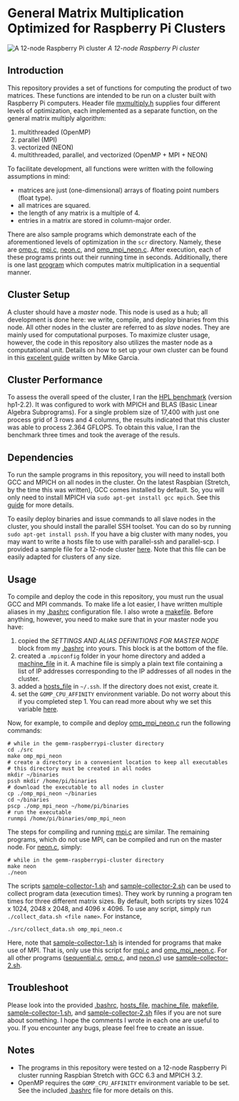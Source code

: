 # General Matrix Multiplication Optimized for Raspberry Pi Clusters  



![A 12-node Raspberry Pi cluster](./assets/cluster.jpg)
*A 12-node Raspberry Pi cluster*



## Introduction  

This repository provides a set of functions for computing the product of two matrices. These functions are intended to be run on a cluster built with Raspberry Pi computers. Header file [mxmultiply.h](./src/mxmultiply.h) supplies four different levels of optimization, each implemented as a separate function, on the general matrix multiply algorithm:  

1. multithreaded (OpenMP)  
2. parallel (MPI)  
3. vectorized (NEON)  
4. multithreaded, parallel, and vectorized (OpenMP + MPI + NEON)  

To facilitate development, all functions were written with the following assumptions in mind:   
* matrices are just (one-dimensional) arrays of floating point numbers (float type).  
* all matrices are squared.  
* the length of any matrix is a multiple of 4.  
* entries in a matrix are stored in column-major order.  

There are also sample programs which demonstrate each of the aforementioned levels of optimization in the ```scr``` directory. Namely, these are [omp.c](./src/omp.c), [mpi.c](./src/mpi.c), [neon.c](./src/neon.c), and [omp_mpi_neon.c](./src/omp_mpi_neon.c). After execution, each of these programs prints out their running time in seconds. Additionally, there is one last [program](./src/sequential.c) which computes matrix multiplication in a sequential manner.  



## Cluster Setup  

A cluster should have a *master* node. This node is used as a hub; all development is done here: we write, compile, and deploy binaries from this node. All other nodes in the cluster are referred to as *slave* nodes. They are mainly used for computational purposes. To maximize cluster usage, however, the code in this repository also utilizes the master node as a computational unit. Details on how to set up your own cluster can be found in this [excelent guide](./howto/How_to_Make_a_Raspberry_Pi_Cluster-Mike_Garcia.pdf) written by Mike Garcia.  



## Cluster Performance

To assess the overall speed of the cluster, I ran the [HPL benchmark](http://www.netlib.org/benchmark/hpl/) (version hp1-2.2). It was configured to work with MPICH and BLAS (Basic Linear Algebra Subprograms). For a single problem size of 17,400 with just one process grid of 3 rows and 4 columns, the results indicated that this cluster was able to process 2.364 GFLOPS. To obtain this value, I ran the benchmark three times and took the average of the resuls.  



## Dependencies  

To run the sample programs in this repository, you will need to install both GCC and MPICH on all nodes in the cluster. On the latest Raspbian (Stretch, by the time this was written), GCC comes installed by default. So, you will only need to install MPICH via ```sudo apt-get install gcc mpich```. See this [guide](How_to_Make_a_Raspberry_Pi_Cluster-Mike_Garcia.pdf) for more details.  

To easily deploy binaries and issue commands to all slave nodes in the cluster, you should install the parallel SSH toolset. You can do so by running ```sudo apt-get install pssh```. If you have a big cluster with many nodes, you may want to write a hosts file to use with parallel-ssh and parallel-scp. I provided a sample file for a 12-node cluster [here](./conf/hosts_file). Note that this file can be easily adapted for clusters of any size.  



## Usage  

To compile and deploy the code in this repository, you must run the usual GCC and MPI commands. To make life a lot easier, I have written multiple aliases in my [.bashrc](./conf/.bashrc) configuration file. I also wrote a [makefile](./src/makefile). Before anything, however, you need to make sure that in your master node you have:

1. copied the *SETTINGS AND ALIAS DEFINITIONS FOR MASTER NODE* block from my [.bashrc](./conf/.bashrc) into yours. This block is at the bottom of the file.   
2. created a ```.mpiconfig``` folder in your home directory and added a [machine_file](./conf/machine_file) in it. A machine file is simply a plain text file containing a list of IP addresses corresponding to the IP addresses of all nodes in the cluster.   
3. added a [hosts_file](./conf/hosts_file) in ```~/.ssh```. If the directory does not exist, create it.  
4. set the ```GOMP_CPU_AFFINITY``` environment variable. Do not worry about this if you completed step 1. You can read more about why we set this variable [here](https://gcc.gnu.org/onlinedocs/libgomp/GOMP_005fCPU_005fAFFINITY.html).   

Now, for example, to compile and deploy [omp_mpi_neon.c](./src/omp_mpi_neon.c) run the following commands:  

```
# while in the gemm-raspberrypi-cluster directory
cd ./src
make omp_mpi_neon
# create a directory in a convenient location to keep all executables 
# this directory must be created in all nodes
mkdir ~/binaries
pssh mkdir /home/pi/binaries
# download the executable to all nodes in cluster 
cp ./omp_mpi_neon ~/binaries
cd ~/binaries
pscp ./omp_mpi_neon ~/home/pi/binaries
# run the executable
runmpi /home/pi/binaries/omp_mpi_neon 
```  

The steps for compiling and running [mpi.c](./src/mpi.c) are similar. The remaining programs, which do not use MPI, can be compiled and run on the master node. For [neon.c](./src/neon.c), simply:  

```
# while in the gemm-raspberrypi-cluster directory
make neon
./neon
```

The scripts [sample-collector-1.sh](./src/sample-collector-1.sh) and [sample-collector-2.sh](./src/sample-collector-2.sh) can be used to collect program data (execution times). They work by running a program ten times for three different matrix sizes. By default, both scripts try sizes 1024 x 1024, 2048 x 2048, and 4096 x 4096. To use any script, simply run ```./collect_data.sh <file name>```. For instance, 

```
./src/collect_data.sh omp_mpi_neon.c
```

Here, note that [sample-collector-1.sh](./src/sample-collector-1.sh) is intended for programs that make use of MPI. That is, only use this script for [mpi.c](./src/mpi.c) and [omp_mpi_neon.c](./src/omp_mpi_neon.c). For all other programs ([sequential.c](./src/sequential.c), [omp.c](./src/omp.c), and [neon.c](./src/neon.c)) use [sample-collector-2.sh](./src/sample-collector-2.sh).  



## Troubleshoot

Please look into the provided [.bashrc](./conf/.bashrc), [hosts_file](./conf/hosts_file), [machine_file](./conf/machine_file), [makefile](./src/makefile), [sample-collector-1.sh](./src/sample-collector-1.sh), and [sample-collector-2.sh](./src/sample-collector-2.sh) files if you are not sure about something. I hope the comments I wrote in each one are useful to you. If you encounter any bugs, please feel free to create an issue.  



## Notes  
  
* The programs in this repository were tested on a 12-node Raspberry Pi cluster running Raspbian Stretch with GCC 6.3 and MPICH 3.2.
* OpenMP requires the ```GOMP_CPU_AFFINITY``` environment variable to be set. See the included [.bashrc](./conf/.bashrc) file for more details on this.  
